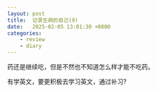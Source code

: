 ```yaml
---
layout: post
title:  记录生病的自己(9)
date:   2025-02-05 13:01:30 +0800
categories: 
    - review
    - diary
---
```


药还是继续吃，但是不然也不知道怎么样才能不吃药。

有学英文，要更积极去学习英文，通过补习?